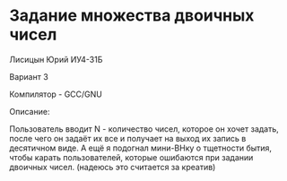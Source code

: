 # Задание множества двоичных чисел

Лисицын Юрий ИУ4-31Б

Вариант 3

Компилятор - GCC/GNU

Описание:

Пользователь вводит N - количество чисел, которое он хочет задать, после чего он задаёт их все и получает на выход их запись в десятичном виде. А ещё я подогнал мини-ВНку о тщетности бытия, чтобы карать пользователей, которые ошибаются при задании двоичных чисел. (надеюсь это считается за креатив)
